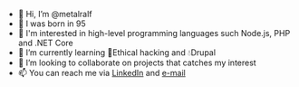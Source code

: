 - 👋 Hi, I’m @metalralf
- 🎉 I was born in 95
- 👀 I'm interested in high-level programming languages such Node.js, PHP and .NET Core
- 🌱 I’m currently learning 🎩Ethical hacking and 💧Drupal
- 💞️ I’m looking to collaborate on projects that catches my interest
- 📫 You can reach me via [LinkedIn](https://www.linkedin.com/in/rudolfkapitany/) and [e-mail](mailto:kapitanyrudolf@gmail.com)

<!---
metalralf/metalralf is a ✨ special ✨ repository because its `README.md` (this file) appears on your GitHub profile.
You can click the Preview link to take a look at your changes.
--->
